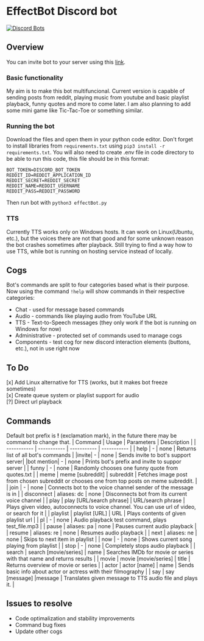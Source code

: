 # EffectBot Discord bot
[![Discord Bots](https://top.gg/api/widget/status/821641151613894706.svg)](https://top.gg/bot/821641151613894706)

## Overview
You can invite bot to your server using this [link](https://top.gg/bot/821641151613894706).

### Basic functionality
My aim is to make this bot multifuncional. Current version is capable of sending posts from reddit, playing music from youtube and basic playlist playback, funny quotes and more to come later. I am also planning to add some mini game like Tic-Tac-Toe or something similar.

### Running the bot
Download the files and open them in your python code editor. Don't forget to install libraries from `requirements.txt` using `pip3 install -r requirements.txt`. You will also need to create .env file in code directory to be able to run this code, this file should be in this format:
```
BOT_TOKEN=DISCORD_BOT_TOKEN
REDDIT_ID=REDDIT_APPLICATION_ID
REDDIT_SECRET=REDDIT_SECRET
REDDIT_NAME=REDDIT_USERNAME
REDDIT_PASS=REDDIT_PASSWORD
``` 
Then run bot with `python3 effectBot.py`
### TTS
Currently TTS works only on Windows hosts. It can work on Linux(Ubuntu, etc.), but the voices there are not that good and for some unknown reason the bot crashes sometimes after playback. Still trying to find a way how to use TTS, while bot is running on hosting service instead of locally.

## Cogs
Bot's commands are split to four categories based what is their purpose. Now using the command `!help` will show commands in their respective categories:
- Chat - used for message based commands
- Audio - commands like playing audio from YouTube URL
- TTS - Text-to-Speech messages (they only work if the bot is running on Windows for now)
- Administrative - protected set of commands used to manage cogs
- Components - test cog for new discord interaction elements (buttons, etc.), not in use right now

## To Do
[x] Add Linux alternative for TTS (works, but it makes bot freeze sometimes) </br>
[x] Create queue system or playlist support for audio </br>
[?] Direct url playback </br>

## Commands
Default bot prefix is **!** (exclamation mark), in the future there may be command to change that.
| Command | Usage | Parameters | Description |
| ----------- | ----------- | ----------- | ----------- |
| help | - | none | Returns list of all bot's commands |
|invite| - | none | Sends invite to bot's support server|
|bot mention| - | none | Prints bot's prefix and invite to suppor server |
| funny | - |  none | Randomly chooses one funny quote from quotes.txt |
| meme | meme [subreddit] | subreddit | Fetches image post from chosen subreddit or chooses one from top posts on meme subreddit. |
| join | - | none | Connects bot to the voice channel sender of the message is in |
| disconnect | aliases: dc | none | Disconnects bot from its current voice channel |
| play | play [URL/search phrase] | URL/search phrase | Plays given video, autoconnects to voice channel. You can use url of video, or search for it |
| playlist | playlist [URL] | URL | Plays contents of given playlist url |
| pl | - | none | Audio playback test command, plays test_file.mp3 |
| pause | aliases: pa | none | Pauses current audio playback |
| resume | aliases: re | none | Resumes audio playback |
| next | aliases: ne | none | Skips to next item in playlist |
| now | - | none | Shows current song playing from playlist |
| stop | - | none | Completely stops audio playback |
| search | search [movie/series] | name | Searches IMDb for movie or series with that name and returns results |
| movie | movie [movie/series] | title | Returns overview of movie or series |
| actor | actor [name] | name | Sends basic info about actor or actress with their filmography |
| say | say [message] |message | Translates given message to TTS audio file and plays it. |

## Issues to resolve
- Code optimalization and stability improvements
- Command bug fixes
- Update other cogs